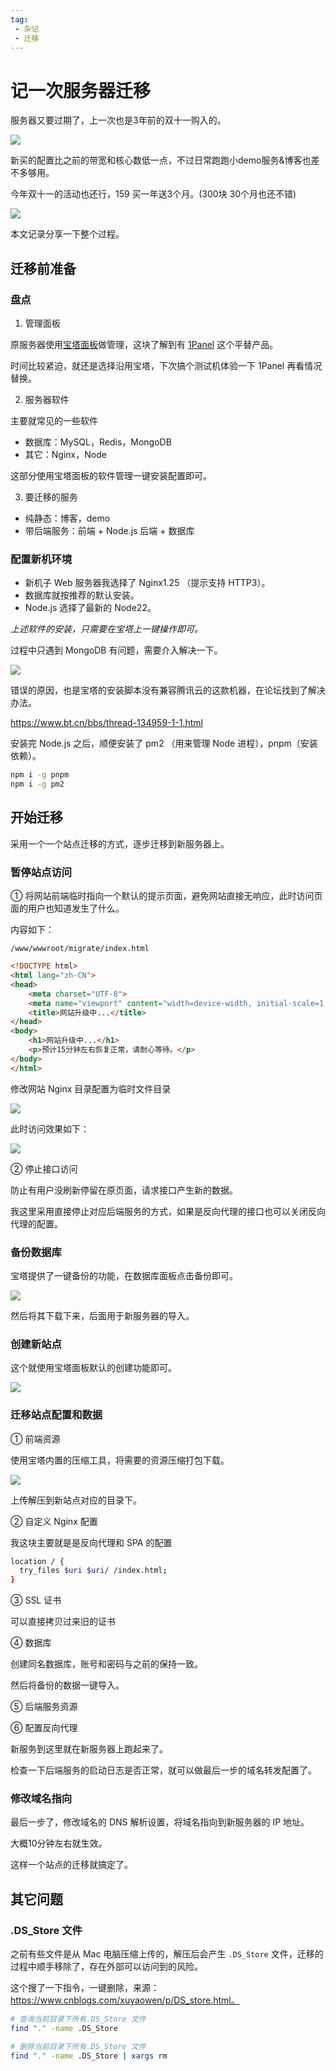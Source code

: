 ```yaml
---
tag: 
 - 杂记
 - 迁移
---
```

# 记一次服务器迁移

服务器又要过期了，上一次也是3年前的双十一购入的。

![](https://cdn.upyun.sugarat.top/mdImg/sugar/5c3d1b1e6475eafcf0a6873b01edb761)

新买的配置比之前的带宽和核心数低一点，不过日常跑跑小demo服务&博客也差不多够用。

今年双十一的活动也还行，159 买一年送3个月。(300块 30个月也还不错)

![](https://cdn.upyun.sugarat.top/mdImg/sugar/8ed6e6d353a9cce38fed85e46abcb33c)

本文记录分享一下整个过程。

## 迁移前准备

### 盘点

1. 管理面板

原服务器使用[宝塔面板](https://www.bt.cn/new/index.html)做管理，这块了解到有 [1Panel](https://1panel.cn/) 这个平替产品。

时间比较紧迫，就还是选择沿用宝塔，下次搞个测试机体验一下 1Panel 再看情况替换。

2. 服务器软件

主要就常见的一些软件

* 数据库：MySQL，Redis，MongoDB
* 其它：Nginx，Node

这部分使用宝塔面板的软件管理一键安装配置即可。

3. 要迁移的服务

* 纯静态：博客，demo
* 带后端服务：前端 + Node.js 后端 + 数据库

### 配置新机环境

* 新机子 Web 服务器我选择了 Nginx1.25 （提示支持 HTTP3）。
* 数据库就按推荐的默认安装。
* Node.js 选择了最新的 Node22。

*上述软件的安装，只需要在宝塔上一键操作即可。*

过程中只遇到 MongoDB 有问题，需要介入解决一下。

![](https://cdn.upyun.sugarat.top/mdImg/sugar/b0821b8b772a75d779dda83cb11135aa)

错误的原因，也是宝塔的安装脚本没有兼容腾讯云的这款机器，在论坛找到了解决办法。

https://www.bt.cn/bbs/thread-134959-1-1.html

安装完 Node.js 之后，顺便安装了 pm2 （用来管理 Node 进程），pnpm（安装依赖）。

```sh
npm i -g pnpm
npm i -g pm2
```

## 开始迁移

采用一个一个站点迁移的方式，逐步迁移到新服务器上。

### 暂停站点访问

① 将网站前端临时指向一个默认的提示页面，避免网站直接无响应，此时访问页面的用户也知道发生了什么。

内容如下：

`/www/wwwroot/migrate/index.html`
```html
<!DOCTYPE html>
<html lang="zh-CN">
<head>
	<meta charset="UTF-8">
    <meta name="viewport" content="width=device-width, initial-scale=1.0">
	<title>网站升级中...</title>
</head>
<body>
	<h1>网站升级中...</h1>
	<p>预计15分钟左右恢复正常，请耐心等待。</p>
</body>
</html>
```

修改网站 Nginx 目录配置为临时文件目录

![](https://cdn.upyun.sugarat.top/mdImg/sugar/6d162bf8abcd79047266d7e188b7a68d)

此时访问效果如下：

![](https://cdn.upyun.sugarat.top/mdImg/sugar/cd5eb499099f2c95a18103352cd3379e)

② 停止接口访问

防止有用户没刷新停留在原页面，请求接口产生新的数据。

我这里采用直接停止对应后端服务的方式，如果是反向代理的接口也可以关闭反向代理的配置。

### 备份数据库

宝塔提供了一键备份的功能，在数据库面板点击备份即可。

![](https://cdn.upyun.sugarat.top/mdImg/sugar/95fd40cc72bbd73f9c13c670beada7c0)

然后将其下载下来，后面用于新服务器的导入。

### 创建新站点

这个就使用宝塔面板默认的创建功能即可。

![](https://cdn.upyun.sugarat.top/mdImg/sugar/f5c6e794fed14ef29e5471b2e91cc0e6)

### 迁移站点配置和数据
① 前端资源

使用宝塔内置的压缩工具，将需要的资源压缩打包下载。

![](https://cdn.upyun.sugarat.top/mdImg/sugar/3bdaf70a11209ebbff723b149d032cf3)

上传解压到新站点对应的目录下。

② 自定义 Nginx 配置

我这块主要就是是反向代理和 SPA 的配置
```sh
location / {
  try_files $uri $uri/ /index.html;
}
```

③ SSL 证书

可以直接拷贝过来旧的证书


④ 数据库

创建同名数据库，账号和密码与之前的保持一致。

然后将备份的数据一键导入。

⑤ 后端服务资源


⑥ 配置反向代理

新服务到这里就在新服务器上跑起来了。

检查一下后端服务的启动日志是否正常，就可以做最后一步的域名转发配置了。

### 修改域名指向

最后一步了，修改域名的 DNS 解析设置，将域名指向到新服务器的 IP 地址。

大概10分钟左右就生效。

这样一个站点的迁移就搞定了。

## 其它问题
### .DS_Store 文件

之前有些文件是从 Mac 电脑压缩上传的，解压后会产生 `.DS_Store` 文件，迁移的过程中顺手移除了，存在外部可以访问到的风险。

这个搜了一下指令，一键删除，来源：https://www.cnblogs.com/xuyaowen/p/DS_store.html。

```sh
# 查询当前目录下所有.DS_Store 文件
find "." -name .DS_Store

# 删除当前目录下所有.DS_Store 文件
find "." -name .DS_Store | xargs rm
```